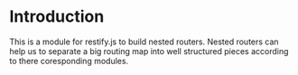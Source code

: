 Introduction
============
This is a module for restify.js to build nested routers.
Nested routers can help us to separate a big routing map into well structured pieces according to there coresponding modules.


